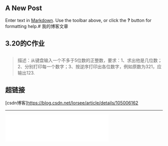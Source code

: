 ## A New Post

Enter text in [Markdown](http://daringfireball.net/projects/markdown/). Use the toolbar above, or click the **?** button for formatting help.# 我的博客文章  
<!-- more -->
## 3.20的C作业  

## 
> 描述：从键盘输入一个不多于5位数的正整数，要求：1、求出他是几位数；2、分别打印每一个数字；3、按逆序打印出各位数字，例如原数为321，应输出123.  

## 超链接 
[csdn博客]https://blog.csdn.net/lorsee/article/details/105006162

-----



<iframe frameborder="no" border="0" marginwidth="0" marginheight="0" width=330 height=86 src="//music.163.com/outchain/player?type=2&id=446935665&auto=0&height=66"></iframe>



